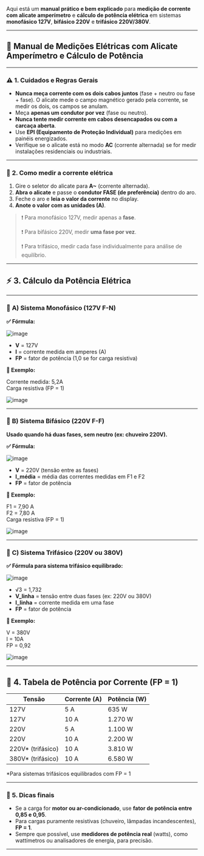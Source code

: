 Aqui está um **manual prático e bem explicado** para **medição de corrente com alicate amperímetro** e **cálculo de potência elétrica** em sistemas **monofásico 127V**, **bifásico 220V** e **trifásico 220V/380V**.

---

## 🧰 **Manual de Medições Elétricas com Alicate Amperímetro e Cálculo de Potência**

---

### ⚠️ **1. Cuidados e Regras Gerais**

- **Nunca meça corrente com os dois cabos juntos** (fase + neutro ou fase + fase). O alicate mede o campo magnético gerado pela corrente, se medir os dois, os campos se anulam.
- Meça **apenas um condutor por vez** (fase ou neutro).
- **Nunca tente medir corrente em cabos desencapados ou com a carcaça aberta**.
- Use **EPI (Equipamento de Proteção Individual)** para medições em painéis energizados.
- Verifique se o alicate está no modo **AC** (corrente alternada) se for medir instalações residenciais ou industriais.

---

### 🔌 **2. Como medir a corrente elétrica**

1. Gire o seletor do alicate para **A~** (corrente alternada).
2. **Abra o alicate** e passe o **condutor FASE (de preferência)** dentro do aro.
3. Feche o aro e **leia o valor da corrente** no display.
4. **Anote o valor com as unidades (A)**.

> ❗ Para monofásico 127V, medir apenas a **fase**.
>  
> ❗ Para bifásico 220V, medir **uma fase por vez**.
>  
> ❗ Para trifásico, medir cada fase individualmente para análise de equilíbrio.

---

## ⚡ **3. Cálculo da Potência Elétrica**

---

### 🔹 **A) Sistema Monofásico (127V F-N)**

**✅ Fórmula:**

![image](https://github.com/user-attachments/assets/0fbe6767-e228-4b7c-bdc1-6544f7aa0e53)

- **V** = 127V  
- **I** = corrente medida em amperes (A)  
- **FP** = fator de potência (1,0 se for carga resistiva)

**🔹 Exemplo:**

Corrente medida: 5,2A  
Carga resistiva (FP = 1)

![image](https://github.com/user-attachments/assets/c4bf8b54-6c3f-4c28-b007-b720f52457c7)

---

### 🔹 **B) Sistema Bifásico (220V F-F)**

**Usado quando há duas fases, sem neutro (ex: chuveiro 220V).**

**✅ Fórmula:**

![image](https://github.com/user-attachments/assets/66818520-4e42-454f-b2d8-402c0fcd5a34)

- **V** = 220V (tensão entre as fases)  
- **I_média** = média das correntes medidas em F1 e F2  
- **FP** = fator de potência

**🔹 Exemplo:**

F1 = 7,90 A  
F2 = 7,80 A  
Carga resistiva (FP = 1)

![image](https://github.com/user-attachments/assets/8eb5847b-97bc-4b68-bb09-8f330b2f94c8)

---

### 🔹 **C) Sistema Trifásico (220V ou 380V)**

**✅ Fórmula para sistema trifásico equilibrado:**

![image](https://github.com/user-attachments/assets/ebf2f828-bb50-458b-bd66-e754849248e1)

- √3 = 1,732
- **V_linha** = tensão entre duas fases (ex: 220V ou 380V)
- **I_linha** = corrente medida em uma fase
- **FP** = fator de potência

**🔹 Exemplo:**

V = 380V  
I = 10A  
FP = 0,92

![image](https://github.com/user-attachments/assets/61c95036-5550-4c63-8783-e8e4a7029086)

---

## 🧾 **4. Tabela de Potência por Corrente (FP = 1)**

| Tensão | Corrente (A) | Potência (W) |
|--------|---------------|--------------|
| 127V   | 5 A           | 635 W        |
| 127V   | 10 A          | 1.270 W      |
| 220V   | 5 A           | 1.100 W      |
| 220V   | 10 A          | 2.200 W      |
| 220V* (trifásico) | 10 A | 3.810 W |
| 380V* (trifásico) | 10 A | 6.580 W |

\*Para sistemas trifásicos equilibrados com FP = 1

---

### 🧠 **5. Dicas finais**

- Se a carga for **motor ou ar-condicionado**, use **fator de potência entre 0,85 e 0,95**.
- Para cargas puramente resistivas (chuveiro, lâmpadas incandescentes), **FP = 1**.
- Sempre que possível, use **medidores de potência real** (watts), como wattímetros ou analisadores de energia, para precisão.

---
